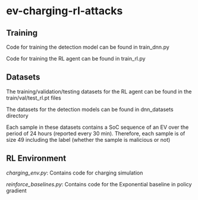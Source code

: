 # ev-charging-rl-attacks

## Training

Code for training the detection model can be found in train_dnn.py

Code for training the RL agent can be found in train_rl.py

## Datasets

The training/validation/testing datasets for the RL agent can be found in the train/val/test_rl.pt files

The datasets for the detection models can be found in dnn_datasets directory

Each sample in these datasets contains a SoC sequence of an EV over the period of 24 hours (reported every 30 min). Therefore, each sample is of size 49 including the label (whether the sample is malicious or not)

## RL Environment

*charging_env.py*: Contains code for charging simulation

*reinforce_baselines.py*: Contains code for the Exponential baseline in policy gradient









